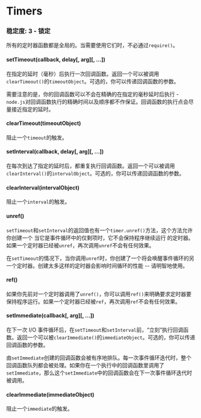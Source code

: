 # Timers

### 稳定度: 3 - 锁定

所有的定时器函数都是全局的。当需要使用它们时，不必通过`require()`。

#### setTimeout(callback, delay[, arg][, ...])

在指定的延时（毫秒）后执行一次回调函数。返回一个可以被调用`clearTimeout()`的`timeoutObject`。可选的，你可以传递回调函数的参数。

需要注意的是，你的回调函数可以不会在精确的在指定的毫秒延时后执行 - `node.js`对回调函数执行的精确时间以及顺序都不作保证。回调函数的执行点会尽量接近指定的延时。

#### clearTimeout(timeoutObject)

阻止一个`timeout`的触发。

#### setInterval(callback, delay[, arg][, ...])

在每次到达了指定的延时后，都重复执行回调函数。返回一个可以被调用`clearInterval()`的`intervalObject`。可选的，你可以传递回调函数的参数。

#### clearInterval(intervalObject)

阻止一个`interval`的触发。

#### unref()

`setTimeout`和`setInterval`的返回值也有一个`timer.unref()`方法，这个方法允许你创建一个 当它是事件循环中的仅剩项时，它不会保持程序继续运行 的定时器。如果一个定时器已经被`unref`，再次调用`unref`不会有任何效果。

在`setTimeout`的情况下，当你调用`unref`时，你创建了一个将会唤醒事件循环的另一个定时器。创建太多这样的定时器会影响时间循环的性能 -- 请明智地使用。

#### ref()

如果你先前对一个定时器调用了`unref()`，你可以调用`ref()`来明确要求定时器要保持程序运行。如果一个定时器已经被`ref`，再次调用`ref`不会有任何效果。

#### setImmediate(callback[, arg][, ...])

在下一次 I/O 事件循环后，在`setTimeout`和`setInterval`前，“立刻”执行回调函数。返回一个可以被`clearImmediate()`的`immediateObject`。可选的，你可以传递回调函数的参数。

由`setImmediate`创建的回调函数会被有序地排队。每一次事件循环迭代时，整个回调函数队列都会被处理。如果你在一个执行中的回调函数里调用了`setImmediate`，那么这个`setImmediate`中的回调函数会在下一次事件循环迭代时被调用。

#### clearImmediate(immediateObject)

阻止一个`immediate`的触发。